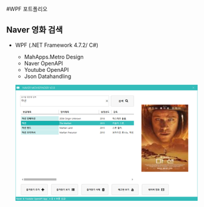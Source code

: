 #WPF 포트폴리오

## Naver 영화 검색
- WPF (.NET Framework 4.7.2/ C#)
  - MahApps.Metro Design
  - Naver OpenAPI
  - Youtube OpenAPI
  - Json Datahandling
  
  ![NaverMovieFinder](https://github.com/Cheol-wook/studyWPF/blob/main/capture/martian.png)
